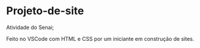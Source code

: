 # Projeto-de-site
Atividade do Senai;

Feito no VSCode com HTML e CSS por um iniciante em construção de sites.

